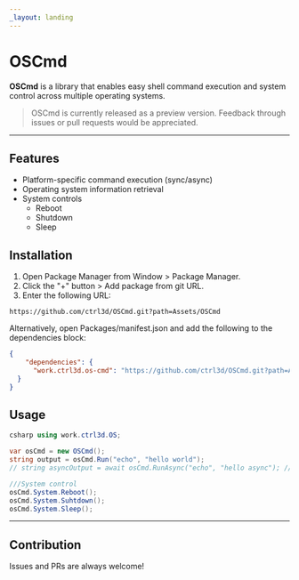```yaml
---
_layout: landing
---
```


# OSCmd

**OSCmd** is a library that enables easy shell command execution and system control across multiple operating systems.

> OSCmd is currently released as a preview version. Feedback through issues or pull requests would be appreciated.

---
## Features

- Platform-specific command execution (sync/async)
- Operating system information retrieval
- System controls
    - Reboot
    - Shutdown
    - Sleep

## Installation

1. Open Package Manager from Window > Package Manager.
2. Click the "+" button > Add package from git URL.
3. Enter the following URL:

 ```
 https://github.com/ctrl3d/OSCmd.git?path=Assets/OSCmd
 ```

Alternatively, open Packages/manifest.json and add the following to the dependencies block:

```json
{
    "dependencies": {
      "work.ctrl3d.os-cmd": "https://github.com/ctrl3d/OSCmd.git?path=Assets/OSCmd"
  }
}
```

## Usage

```csharp
csharp using work.ctrl3d.OS;

var osCmd = new OSCmd();
string output = osCmd.Run("echo", "hello world");
// string asyncOutput = await osCmd.RunAsync("echo", "hello async"); // Async

///System control
osCmd.System.Reboot();
osCmd.System.Suhtdown();
osCmd.System.Sleep();

```
---

## Contribution

Issues and PRs are always welcome!